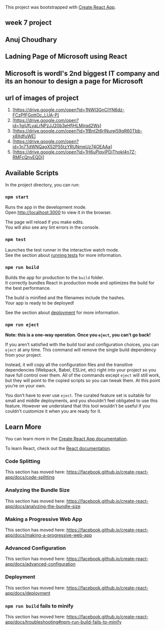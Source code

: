 This project was bootstrapped with [Create React App](https://github.com/facebook/create-react-app).
## week 7 project
## Anuj Choudhary
## Ladning Page of Microsoft using React
## Microsoft is wordl's 2nd biggest IT company and its an honour to design a page for Microsoft
 ## url  of images of project 
 1) [https://drive.google.com/open?id=1NWI3GnCIYN6dz-FCzPfFGottOc_LUA-P]
 2) [https://drive.google.com/open?id=1gjUfLyaLrNPzJJ20b3eHfjHLMirqd2Ws]
 3) [https://drive.google.com/open?id=1fBnt2t6rINurej59qR60Tbb-x8XdfuWE]
 4) [https://drive.google.com/open?id=1n7TdWNQagX52P55tzYRUNmeUz74OEAAa]
 5) [https://drive.google.com/open?id=1H6uPlqyiPDiThokl4n7Z-RMFcQnvEQDi]


## Available Scripts

In the project directory, you can run:

### `npm start`

Runs the app in the development mode.<br>
Open [http://localhost:3000](http://localhost:3000) to view it in the browser.

The page will reload if you make edits.<br>
You will also see any lint errors in the console.

### `npm test`

Launches the test runner in the interactive watch mode.<br>
See the section about [running tests](https://facebook.github.io/create-react-app/docs/running-tests) for more information.

### `npm run build`

Builds the app for production to the `build` folder.<br>
It correctly bundles React in production mode and optimizes the build for the best performance.

The build is minified and the filenames include the hashes.<br>
Your app is ready to be deployed!

See the section about [deployment](https://facebook.github.io/create-react-app/docs/deployment) for more information.

### `npm run eject`

**Note: this is a one-way operation. Once you `eject`, you can’t go back!**

If you aren’t satisfied with the build tool and configuration choices, you can `eject` at any time. This command will remove the single build dependency from your project.

Instead, it will copy all the configuration files and the transitive dependencies (Webpack, Babel, ESLint, etc) right into your project so you have full control over them. All of the commands except `eject` will still work, but they will point to the copied scripts so you can tweak them. At this point you’re on your own.

You don’t have to ever use `eject`. The curated feature set is suitable for small and middle deployments, and you shouldn’t feel obligated to use this feature. However we understand that this tool wouldn’t be useful if you couldn’t customize it when you are ready for it.

## Learn More

You can learn more in the [Create React App documentation](https://facebook.github.io/create-react-app/docs/getting-started).

To learn React, check out the [React documentation](https://reactjs.org/).

### Code Splitting

This section has moved here: https://facebook.github.io/create-react-app/docs/code-splitting

### Analyzing the Bundle Size

This section has moved here: https://facebook.github.io/create-react-app/docs/analyzing-the-bundle-size

### Making a Progressive Web App

This section has moved here: https://facebook.github.io/create-react-app/docs/making-a-progressive-web-app

### Advanced Configuration

This section has moved here: https://facebook.github.io/create-react-app/docs/advanced-configuration

### Deployment

This section has moved here: https://facebook.github.io/create-react-app/docs/deployment

### `npm run build` fails to minify

This section has moved here: https://facebook.github.io/create-react-app/docs/troubleshooting#npm-run-build-fails-to-minify
